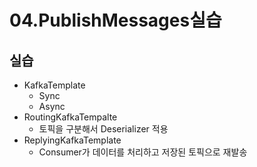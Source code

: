 # 04.PublishMessages실습

## 실습

* KafkaTemplate
  * Sync
  * Async
* RoutingKafkaTempalte
  * 토픽을 구분해서 Deserializer 적용
* ReplyingKafkaTemplate
  * Consumer가 데이터를 처리하고 저장된 토픽으로 재발송
